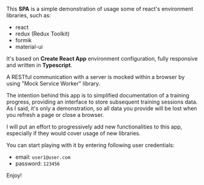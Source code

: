 This **SPA** is a simple demonstration of usage some of
react's environment libraries, such as:

- react
- redux (Redux Toolkit)
- formik
- material-ui

It's based on **Create React App** environment configuration, fully
responsive and written in **Typescript**.

A RESTful communication with a server is mocked within a browser by
using "Mock Service Worker" library.

The intention behind this app is to simplified documentation of a
training progress, providing an interface to store subsequent training
sessions data. As I said, it's only a demonstration, so all data you
provide will be lost when you refresh a page or close a browser.

I will put an effort to progressively add new functionalities to this
app, especially if they would cover usage of new libraries.

You can start playing with it by entering following user credentials:

- email: `user1@user.com`
- password: `123456`

Enjoy!
